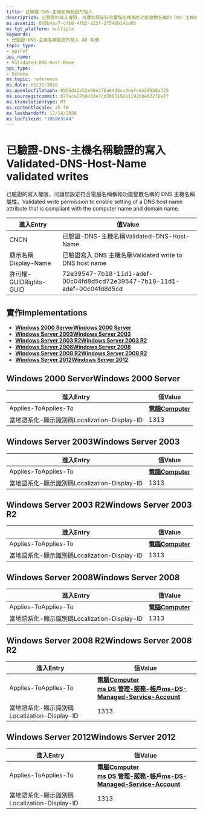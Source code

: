 ```yaml
---
title: 已驗證-DNS-主機名稱驗證的寫入
description: 已驗證的寫入權限，可讓您設定符合電腦名稱稱和功能變數名稱的 DNS 主機名稱屬性。
ms.assetid: 666b4aa7-c7b0-4fb2-a22f-2f548b14ba05
ms.tgt_platform: multiple
keywords:
- 已驗證-DNS-主機名稱驗證的寫入 AD 架構
topic_type:
- apiref
api_name:
- Validated-DNS-Host-Name
api_type:
- Schema
ms.topic: reference
ms.date: 05/31/2018
ms.openlocfilehash: 8955da2b52e06e176a64d3cc3eafc6e299b8a725
ms.sourcegitcommit: b77ace27b0432e7cd3863191b11926be032fbe2f
ms.translationtype: MT
ms.contentlocale: zh-TW
ms.lasthandoff: 12/14/2020
ms.locfileid: "106965544"
---
```

# <a name="validated-dns-host-name-validated-writes"></a><span data-ttu-id="aeb1b-104">已驗證-DNS-主機名稱驗證的寫入</span><span class="sxs-lookup"><span data-stu-id="aeb1b-104">Validated-DNS-Host-Name validated writes</span></span>

<span data-ttu-id="aeb1b-105">已驗證的寫入權限，可讓您設定符合電腦名稱稱和功能變數名稱的 DNS 主機名稱屬性。</span><span class="sxs-lookup"><span data-stu-id="aeb1b-105">Validated write permission to enable setting of a DNS host name attribute that is compliant with the computer name and domain name.</span></span>



| <span data-ttu-id="aeb1b-106">進入</span><span class="sxs-lookup"><span data-stu-id="aeb1b-106">Entry</span></span> | <span data-ttu-id="aeb1b-107">值</span><span class="sxs-lookup"><span data-stu-id="aeb1b-107">Value</span></span> |
|--------------|--------------------------------------|
| <span data-ttu-id="aeb1b-108">CN</span><span class="sxs-lookup"><span data-stu-id="aeb1b-108">CN</span></span>           | <span data-ttu-id="aeb1b-109">已驗證-DNS-主機名稱</span><span class="sxs-lookup"><span data-stu-id="aeb1b-109">Validated-DNS-Host-Name</span></span>              |
| <span data-ttu-id="aeb1b-110">顯示名稱</span><span class="sxs-lookup"><span data-stu-id="aeb1b-110">Display-Name</span></span> | <span data-ttu-id="aeb1b-111">已驗證寫入 DNS 主機名稱</span><span class="sxs-lookup"><span data-stu-id="aeb1b-111">Validated write to DNS host name</span></span>     |
| <span data-ttu-id="aeb1b-112">許可權-GUID</span><span class="sxs-lookup"><span data-stu-id="aeb1b-112">Rights-GUID</span></span>  | <span data-ttu-id="aeb1b-113">72e39547-7b18-11d1-adef-00c04fd8d5cd</span><span class="sxs-lookup"><span data-stu-id="aeb1b-113">72e39547-7b18-11d1-adef-00c04fd8d5cd</span></span> |



## <a name="implementations"></a><span data-ttu-id="aeb1b-114">實作</span><span class="sxs-lookup"><span data-stu-id="aeb1b-114">Implementations</span></span>

-   [<span data-ttu-id="aeb1b-115">**Windows 2000 Server**</span><span class="sxs-lookup"><span data-stu-id="aeb1b-115">**Windows 2000 Server**</span></span>](#windows-2000-server)
-   [<span data-ttu-id="aeb1b-116">**Windows Server 2003**</span><span class="sxs-lookup"><span data-stu-id="aeb1b-116">**Windows Server 2003**</span></span>](#windows-server-2003)
-   [<span data-ttu-id="aeb1b-117">**Windows Server 2003 R2**</span><span class="sxs-lookup"><span data-stu-id="aeb1b-117">**Windows Server 2003 R2**</span></span>](#windows-server-2003-r2)
-   [<span data-ttu-id="aeb1b-118">**Windows Server 2008**</span><span class="sxs-lookup"><span data-stu-id="aeb1b-118">**Windows Server 2008**</span></span>](#windows-server-2008)
-   [<span data-ttu-id="aeb1b-119">**Windows Server 2008 R2**</span><span class="sxs-lookup"><span data-stu-id="aeb1b-119">**Windows Server 2008 R2**</span></span>](#windows-server-2008-r2)
-   [<span data-ttu-id="aeb1b-120">**Windows Server 2012**</span><span class="sxs-lookup"><span data-stu-id="aeb1b-120">**Windows Server 2012**</span></span>](#windows-server-2012)

## <a name="windows-2000-server"></a><span data-ttu-id="aeb1b-121">Windows 2000 Server</span><span class="sxs-lookup"><span data-stu-id="aeb1b-121">Windows 2000 Server</span></span>



| <span data-ttu-id="aeb1b-122">進入</span><span class="sxs-lookup"><span data-stu-id="aeb1b-122">Entry</span></span> | <span data-ttu-id="aeb1b-123">值</span><span class="sxs-lookup"><span data-stu-id="aeb1b-123">Value</span></span> |
|-------------------------|-------------------------------------------|
| <span data-ttu-id="aeb1b-124">Applies-To</span><span class="sxs-lookup"><span data-stu-id="aeb1b-124">Applies-To</span></span>              | [<span data-ttu-id="aeb1b-125">**電腦**</span><span class="sxs-lookup"><span data-stu-id="aeb1b-125">**Computer**</span></span>](c-computer.md)<br/> |
| <span data-ttu-id="aeb1b-126">當地語系化-顯示識別碼</span><span class="sxs-lookup"><span data-stu-id="aeb1b-126">Localization-Display-ID</span></span> | <span data-ttu-id="aeb1b-127">13</span><span class="sxs-lookup"><span data-stu-id="aeb1b-127">13</span></span>                                        |



## <a name="windows-server-2003"></a><span data-ttu-id="aeb1b-128">Windows Server 2003</span><span class="sxs-lookup"><span data-stu-id="aeb1b-128">Windows Server 2003</span></span>



| <span data-ttu-id="aeb1b-129">進入</span><span class="sxs-lookup"><span data-stu-id="aeb1b-129">Entry</span></span> | <span data-ttu-id="aeb1b-130">值</span><span class="sxs-lookup"><span data-stu-id="aeb1b-130">Value</span></span> |
|-------------------------|-------------------------------------------|
| <span data-ttu-id="aeb1b-131">Applies-To</span><span class="sxs-lookup"><span data-stu-id="aeb1b-131">Applies-To</span></span>              | [<span data-ttu-id="aeb1b-132">**電腦**</span><span class="sxs-lookup"><span data-stu-id="aeb1b-132">**Computer**</span></span>](c-computer.md)<br/> |
| <span data-ttu-id="aeb1b-133">當地語系化-顯示識別碼</span><span class="sxs-lookup"><span data-stu-id="aeb1b-133">Localization-Display-ID</span></span> | <span data-ttu-id="aeb1b-134">13</span><span class="sxs-lookup"><span data-stu-id="aeb1b-134">13</span></span>                                        |



## <a name="windows-server-2003-r2"></a><span data-ttu-id="aeb1b-135">Windows Server 2003 R2</span><span class="sxs-lookup"><span data-stu-id="aeb1b-135">Windows Server 2003 R2</span></span>



| <span data-ttu-id="aeb1b-136">進入</span><span class="sxs-lookup"><span data-stu-id="aeb1b-136">Entry</span></span> | <span data-ttu-id="aeb1b-137">值</span><span class="sxs-lookup"><span data-stu-id="aeb1b-137">Value</span></span> |
|-------------------------|-------------------------------------------|
| <span data-ttu-id="aeb1b-138">Applies-To</span><span class="sxs-lookup"><span data-stu-id="aeb1b-138">Applies-To</span></span>              | [<span data-ttu-id="aeb1b-139">**電腦**</span><span class="sxs-lookup"><span data-stu-id="aeb1b-139">**Computer**</span></span>](c-computer.md)<br/> |
| <span data-ttu-id="aeb1b-140">當地語系化-顯示識別碼</span><span class="sxs-lookup"><span data-stu-id="aeb1b-140">Localization-Display-ID</span></span> | <span data-ttu-id="aeb1b-141">13</span><span class="sxs-lookup"><span data-stu-id="aeb1b-141">13</span></span>                                        |



## <a name="windows-server-2008"></a><span data-ttu-id="aeb1b-142">Windows Server 2008</span><span class="sxs-lookup"><span data-stu-id="aeb1b-142">Windows Server 2008</span></span>



| <span data-ttu-id="aeb1b-143">進入</span><span class="sxs-lookup"><span data-stu-id="aeb1b-143">Entry</span></span> | <span data-ttu-id="aeb1b-144">值</span><span class="sxs-lookup"><span data-stu-id="aeb1b-144">Value</span></span> |
|-------------------------|-------------------------------------------|
| <span data-ttu-id="aeb1b-145">Applies-To</span><span class="sxs-lookup"><span data-stu-id="aeb1b-145">Applies-To</span></span>              | [<span data-ttu-id="aeb1b-146">**電腦**</span><span class="sxs-lookup"><span data-stu-id="aeb1b-146">**Computer**</span></span>](c-computer.md)<br/> |
| <span data-ttu-id="aeb1b-147">當地語系化-顯示識別碼</span><span class="sxs-lookup"><span data-stu-id="aeb1b-147">Localization-Display-ID</span></span> | <span data-ttu-id="aeb1b-148">13</span><span class="sxs-lookup"><span data-stu-id="aeb1b-148">13</span></span>                                        |



## <a name="windows-server-2008-r2"></a><span data-ttu-id="aeb1b-149">Windows Server 2008 R2</span><span class="sxs-lookup"><span data-stu-id="aeb1b-149">Windows Server 2008 R2</span></span>



| <span data-ttu-id="aeb1b-150">進入</span><span class="sxs-lookup"><span data-stu-id="aeb1b-150">Entry</span></span> | <span data-ttu-id="aeb1b-151">值</span><span class="sxs-lookup"><span data-stu-id="aeb1b-151">Value</span></span> |
|-------------------------|----------------------------------------------------------------------------------------------------------------------------|
| <span data-ttu-id="aeb1b-152">Applies-To</span><span class="sxs-lookup"><span data-stu-id="aeb1b-152">Applies-To</span></span>              | [<span data-ttu-id="aeb1b-153">**電腦**</span><span class="sxs-lookup"><span data-stu-id="aeb1b-153">**Computer**</span></span>](c-computer.md)<br/> [<span data-ttu-id="aeb1b-154">**ms DS 管理-服務-帳戶**</span><span class="sxs-lookup"><span data-stu-id="aeb1b-154">**ms-DS-Managed-Service-Account**</span></span>](c-msds-managedserviceaccount.md)<br/> |
| <span data-ttu-id="aeb1b-155">當地語系化-顯示識別碼</span><span class="sxs-lookup"><span data-stu-id="aeb1b-155">Localization-Display-ID</span></span> | <span data-ttu-id="aeb1b-156">13</span><span class="sxs-lookup"><span data-stu-id="aeb1b-156">13</span></span>                                                                                                                         |



## <a name="windows-server-2012"></a><span data-ttu-id="aeb1b-157">Windows Server 2012</span><span class="sxs-lookup"><span data-stu-id="aeb1b-157">Windows Server 2012</span></span>



| <span data-ttu-id="aeb1b-158">進入</span><span class="sxs-lookup"><span data-stu-id="aeb1b-158">Entry</span></span> | <span data-ttu-id="aeb1b-159">值</span><span class="sxs-lookup"><span data-stu-id="aeb1b-159">Value</span></span> |
|-------------------------|----------------------------------------------------------------------------------------------------------------------------|
| <span data-ttu-id="aeb1b-160">Applies-To</span><span class="sxs-lookup"><span data-stu-id="aeb1b-160">Applies-To</span></span>              | [<span data-ttu-id="aeb1b-161">**電腦**</span><span class="sxs-lookup"><span data-stu-id="aeb1b-161">**Computer**</span></span>](c-computer.md)<br/> [<span data-ttu-id="aeb1b-162">**ms DS 管理-服務-帳戶**</span><span class="sxs-lookup"><span data-stu-id="aeb1b-162">**ms-DS-Managed-Service-Account**</span></span>](c-msds-managedserviceaccount.md)<br/> |
| <span data-ttu-id="aeb1b-163">當地語系化-顯示識別碼</span><span class="sxs-lookup"><span data-stu-id="aeb1b-163">Localization-Display-ID</span></span> | <span data-ttu-id="aeb1b-164">13</span><span class="sxs-lookup"><span data-stu-id="aeb1b-164">13</span></span>                                                                                                                         |



 

 





